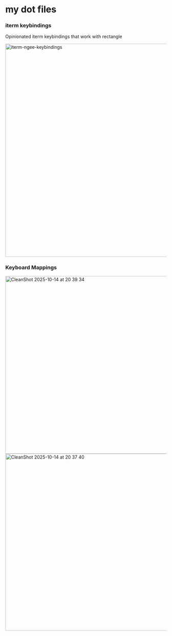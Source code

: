 # my dot files

### iterm keybindings
Opinionated iterm keybindings that work with rectangle

<img width="1019" height="665" alt="iterm-ngee-keybindings" src="https://github.com/user-attachments/assets/f905eb6a-59a2-4fd7-b783-ec661df96538" />

### Keyboard Mappings
<img width="1310" height="554" alt="CleanShot 2025-10-14 at 20 39 34" src="https://github.com/user-attachments/assets/ef83d251-5c75-425b-9f9f-ec1d420bcb7a" />
<img width="1310" height="552" alt="CleanShot 2025-10-14 at 20 37 40" src="https://github.com/user-attachments/assets/c7dba67d-cc3e-49aa-9e23-02358d0cdea9" />
